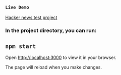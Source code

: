 ### `Live Demo`
[Hacker news test project](https://hacker-news-test-project.vercel.app/)

### In the project directory, you can run:
## `npm start` 

Open [http://localhost:3000](http://localhost:3000) to view it in your browser.

The page will reload when you make changes.

